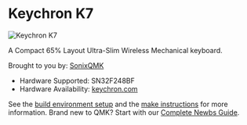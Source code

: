 # Keychron K7

![Keychron K7](https://cdn.shopify.com/s/files/1/0059/0630/1017/products/Keychron-K7-65-percent-ultra-slim-compact-wireless-mechanical-keyboard-for-Mac-Windows-Hot-swappable-low-profile-Gateron-Mechanical-blue-switches-for-Mac-Windows-with-white-backlit_1800x1800.jpg?v=1638418328)

A Compact 65% Layout Ultra-Slim Wireless Mechanical keyboard.

Brought to you by: [SonixQMK](https://github.com/SonixQMK/qmk_firmware)

* Hardware Supported: SN32F248BF
* Hardware Availability: [keychron.com](https://www.keychron.com/)

See the [build environment setup](https://docs.qmk.fm/#/getting_started_build_tools) and the [make instructions](https://docs.qmk.fm/#/getting_started_make_guide) for more information. Brand new to QMK? Start with our [Complete Newbs Guide](https://docs.qmk.fm/#/newbs).
